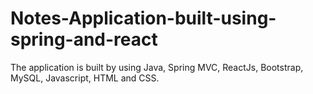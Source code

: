 # Notes-Application-built-using-spring-and-react
The application is built by using Java, Spring MVC, ReactJs, Bootstrap, MySQL, Javascript, HTML and CSS.
